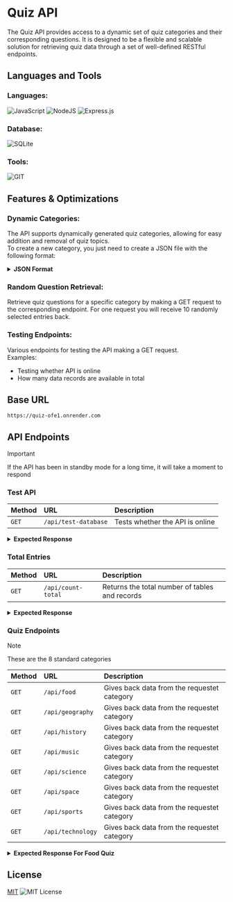 # Quiz API

The Quiz API provides access to a dynamic set of quiz categories and their corresponding questions. 
It is designed to be a flexible and scalable solution for retrieving quiz data through a set of well-defined RESTful endpoints.

<!-- -------------------------------------------------------------------------------------------------------------------------------------------------------------------------------------- -->

## Languages and Tools

### Languages:
![JavaScript](https://img.shields.io/badge/javascript-%23323330.svg?style=for-the-badge&logo=javascript&logoColor=%23F7DF1E)
![NodeJS](https://img.shields.io/badge/node.js-6DA55F?style=for-the-badge&logo=node.js&logoColor=white)
![Express.js](https://img.shields.io/badge/express.js-%23404d59.svg?style=for-the-badge&logo=express&logoColor=%2361DAFB)

### Database:
![SQLite](https://img.shields.io/badge/sqlite-%2307405e.svg?style=for-the-badge&logo=sqlite&logoColor=white) 

### Tools:
![GIT](https://img.shields.io/badge/Git-fc6d26?style=for-the-badge&logo=git&logoColor=white) 

<!-- -------------------------------------------------------------------------------------------------------------------------------------------------------------------------------------- -->

## Features & Optimizations

### Dynamic Categories:
The API supports dynamically generated quiz categories, allowing for easy addition and removal of quiz topics.<br>
To create a new category, you just need to create a JSON file with the following format:

<details>
  <summary>
    <strong>JSON Format</strong>
  </summary>
  
```
[
    {
        "question": "YOUR_QUIZ_QUESTION",
        "answer1": "ANSWER_1",
        "answer2": "ANSWER_2",
        "answer3": "ANSWER_3",
        "answer4": "ANSWER_4",
        "correct_answer": NUMBER (1, 2, 3, 4)
    }
]
```
</details>



### Random Question Retrieval:

Retrieve quiz questions for a specific category by making a GET request to the corresponding endpoint.
For one request you will receive 10 randomly selected entries back.



### Testing Endpoints:

Various endpoints for testing the API making a GET request.<br>
Examples:
- Testing whether API is online
- How many data records are available in total



<!-- -------------------------------------------------------------------------------------------------------------------------------------------------------------------------------------- -->

## Base URL

```
https://quiz-ofe1.onrender.com
```

<!-- -------------------------------------------------------------------------------------------------------------------------------------------------------------------------------------- -->

## API Endpoints

> [!IMPORTANT]
> If the API has been in standby mode for a long time, it will take a moment to respond



### Test API

| **Method** | **URL** | **Description** |
| :-------- | :------- | :------------------------- |
| `GET` | `/api/test-database` | Tests whether the API is online |

<details>
  <summary>
    <strong>Expected Response</strong>
  </summary>

```
{
  "message": "Database is up!"
}
```
</details>



### Total Entries

| **Method** | **URL** | **Description** |
| :-------- | :------- | :------------------------- |
| `GET` | `/api/count-total` | Returns the total number of tables and records |

<details>
  <summary>
    <strong>Expected Response</strong>
  </summary>

```
{
  "message": "success",
  "total_tables": 8,
  "total_entries": 400
}
```
</details>


### Quiz Endpoints

> [!NOTE]
> These are the 8 standard categories

| **Method** | **URL** | **Description** |
| :-------- | :------- | :------------------------- |
| `GET` | `/api/food` | Gives back data from the requestet category |
| `GET` | `/api/geography` | Gives back data from the requestet category |
| `GET` | `/api/history` | Gives back data from the requestet category |
| `GET` | `/api/music` | Gives back data from the requestet category |
| `GET` | `/api/science` | Gives back data from the requestet category |
| `GET` | `/api/space` | Gives back data from the requestet category |
| `GET` | `/api/sports` | Gives back data from the requestet category |
| `GET` | `/api/technology` | Gives back data from the requestet category |

<details>
  <summary>
    <strong>Expected Response For Food Quiz</strong>
  </summary>
  
```
{
  "message": "success",
  "data": [
    {
      "id": 25,
      "category": "food",
      "question": "What is the primary ingredient in the traditional Mexican dish 'guacamole'?",
      "answer1": "Tomatoes",
      "answer2": "Avocado",
      "answer3": "Onions",
      "answer4": "Cilantro",
      "correct_answer": 2
    },
    {
      "id": 23,
      "category": "food",
      "question": "What is the traditional Japanese soup made with miso paste and dashi broth?",
      "answer1": "Ramen",
      "answer2": "Udon",
      "answer3": "Soba",
      "answer4": "Miso soup",
      "correct_answer": 4
    },
    {
      "id": 15,
      "category": "food",
      "question": "Which country is known for its traditional dish 'poutine,' consisting of fries topped with cheese curds and gravy?",
      "answer1": "Italy",
      "answer2": "Canada",
      "answer3": "France",
      "answer4": "United States",
      "correct_answer": 2
    },
    {
      "id": 2,
      "category": "food",
      "question": "What is the main ingredient in the Indian dish 'dal makhani'?",
      "answer1": "Lentils",
      "answer2": "Chickpeas",
      "answer3": "Rice",
      "answer4": "Potatoes",
      "correct_answer": 1
    },
    {
      "id": 35,
      "category": "food",
      "question": "What is the traditional Brazilian dish made with black beans, pork, and sausage, usually served with rice?",
      "answer1": "Feijoada",
      "answer2": "Churrasco",
      "answer3": "Moqueca",
      "answer4": "Coxinha",
      "correct_answer": 1
    },
    {
      "id": 26,
      "category": "food",
      "question": "Which type of pasta is shaped like small rice grains?",
      "answer1": "Fusilli",
      "answer2": "Orzo",
      "answer3": "Cavatelli",
      "answer4": "Farfalle",
      "correct_answer": 2
    },
    {
      "id": 34,
      "category": "food",
      "question": "Which spice is often used in Indian cuisine and is known for its warm, earthy flavor?",
      "answer1": "Cumin",
      "answer2": "Coriander",
      "answer3": "Cardamom",
      "answer4": "Turmeric",
      "correct_answer": 1
    },
    {
      "id": 5,
      "category": "food",
      "question": "Which nut is used to make marzipan?",
      "answer1": "Peanut",
      "answer2": "Almond",
      "answer3": "Cashew",
      "answer4": "Walnut",
      "correct_answer": 2
    },
    {
      "id": 6,
      "category": "food",
      "question": "What is the national dish of Japan?",
      "answer1": "Sushi",
      "answer2": "Ramen",
      "answer3": "Tempura",
      "answer4": "Sashimi",
      "correct_answer": 1
    },
    {
      "id": 3,
      "category": "food",
      "question": "Which Italian city is famous for its prosciutto and Parmesan cheese?",
      "answer1": "Milan",
      "answer2": "Rome",
      "answer3": "Bologna",
      "answer4": "Naples",
      "correct_answer": 3
    }
  ]
}
```
</details>

<!-- -------------------------------------------------------------------------------------------------------------------------------------------------------------------------------------- -->

## License

[MIT](https://choosealicense.com/licenses/mit/)
![MIT License](https://img.shields.io/badge/License-MIT-green.svg)
